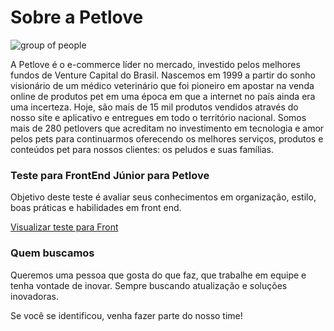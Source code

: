 

# Sobre a Petlove



![group of people](https://camo.githubusercontent.com/00af0236d502f1aac225c33198b3eb4f1b4daa38/68747470733a2f2f7777772e7065746c6f76652e636f6d2e62722f7374617469632f75706c6f6164732f696d616765732f706574636f6f6c2e706e67)

  

A Petlove é o e-commerce líder no mercado, investido pelos melhores fundos de Venture Capital do Brasil. Nascemos em 1999 a partir do sonho visionário de um médico veterinário que foi pioneiro em apostar na venda online de produtos pet em uma época em que a internet no país ainda era uma incerteza. Hoje, são mais de 15 mil produtos vendidos através do nosso site e aplicativo e entregues em todo o território nacional. Somos mais de 280 petlovers que acreditam no investimento em tecnologia e amor pelos pets para continuarmos oferecendo os melhores serviços, produtos e conteúdos pet para nossos clientes: os peludos e suas famílias.

  



### Teste para FrontEnd Júnior para Petlove

  

Objetivo deste teste é avaliar seus conhecimentos em organização, estilo, boas práticas e habilidades em front end.

[Visualizar teste para Front](https://github.com/petlove/code-challenge/blob/master/frontend_jr/README.md)


 


### Quem buscamos

  

Queremos uma pessoa que gosta do que faz, que trabalhe em equipe e tenha vontade de inovar. Sempre buscando atualização e soluções inovadoras.

  

Se você se identificou, venha fazer parte do nosso time!
